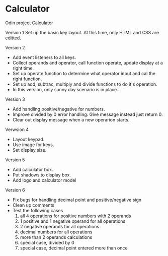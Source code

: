 # Calculator
Odin project Calculator

Version 1
Set up the basic key layout. At this time, only HTML and CSS are editted.

Version 2
- Add event listeners to all keys. 
- Collect operands and operator, call function operate, update display at a right time.
- Set up operate function to determine what operator input and cal the right function.
- Set up add, subtrac, multiply and divide functions to do it's operation.
- In this version, only sunny day scenario is in place.

Version 3
- Add handling positive/negative for numbers.
- Improve divided by 0 error handling. Give message instead just return 0.
- Clear out display message when a new operarion starts.

Verwsion 4
- Layout keypad.
- Use image for keys.
- Set display size.

Version 5
- Add calculator box.
- Put shadows to display box.
- Add logo and calculator model 

Version 6
- Fix bugs for handling decimal point and positive/negative sign
- Clean up comments
- Test the following cases
    1. all 4 operations for positive numbers with 2 operands
    2. 1 positive and 1 negative operand for all operations
    3. 2 negative operands for all operations
    4. decimal numbers for all operations
    5. more than 2 operands calculations
    6. special case, divided by 0
    7. special case, decimal point entered more than once
